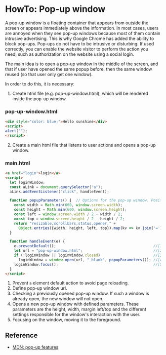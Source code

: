 # HowTo: Pop-up window
 A pop-up window is a floating container that appears from outside the screen or appears immediately above the information. In most cases, users are annoyed when they see pop-up windows because most of them contain intrusive advertising. This is why Google Chrome has added the ability to block pop-ups.
 Pop-ups do not have to be intrusive or disturbing. If used correctly, you can enable the website visitor to perform the action you need, such as authorization on the website using a social login. 

The main idea is to open a pop-up window in the middle of the screen, and that if user have opened the same popup before, then the same window reused (so that user only get one window).
 
In order to do this, it is necessary:
 
1. Create html file (e.g. pop-up-window.html), which will be rendered inside the pop-up window.

### pop-up-window.html

```html
<div style="color: blue;">Hello sunshine</div>
<script>
alert("");
</script>
```
2. Create a main html file that listens to user actions and opens a pop-up window.
### main.html
```html
<a href="login">login</a>
<script>
  let loginWindow;
  const aLink = document.querySelector("a");
  aLink.addEventListener("click", handleEvent);

  function popupParameters() {  // Options for the pop-up window. Positioning and properties            
    const width = Math.min(600, window.screen.width);   
    const height = Math.min(600, window.screen.height);
    const left = window.screen.width / 2 - width / 2;
    const top = window.screen.height / 2 - height / 2;
    return "resizable,scrollbars,status,opener," +  
      Object.entries({width, height, left, top}).map(kv => kv.join('=')).join(',');
  }

  function handleEvent(e) {
    e.preventDefault();                                            //[1]
    let url = "pop-up-window.html";                                //[2]
    if (!loginWindow || loginWindow.closed)                        //[3]
      loginWindow = window.open(url, "_blank", popupParameters()); //[4]
    loginWindow.focus();                                           //[5]          
  }
</script>
```
1. Prevent `a` element default action to avoid page reloading.
2. Define pop-up window url.
3. Checking a previously opened pop-up window. If such a window is already open, the new window will not open.
4. Opens a new pop-up window with defined parameters. These parameters are the height, width, margin left/top and the different settings responsible for the window's interaction with the user.
5. Focusing on the window, moving it to the foreground.

## Reference
* [MDN: pop-up features](https://developer.mozilla.org/en-US/docs/Web/API/Window/open#Toolbar_and_UI_parts_features)
